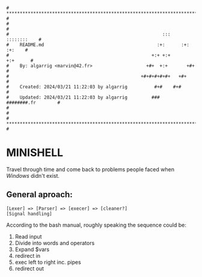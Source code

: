 ```
# **************************************************************************** #
#                                                                              #
#                                                         :::      ::::::::    #
#    README.md                                          :+:      :+:    :+:    #
#                                                     +:+ +:+         +:+      #
#    By: algarrig <marvin@42.fr>                    +#+  +:+       +#+         #
#                                                 +#+#+#+#+#+   +#+            #
#    Created: 2024/03/21 11:22:03 by algarrig          #+#    #+#              #
#    Updated: 2024/03/21 11:22:03 by algarrig         ###   ########.fr        #
#                                                                              #
# **************************************************************************** #
```

# MINISHELL

Travel through time and come back to problems people faced when _Windows_ didn't
exist.

## General aproach:

```
[Lexer] => [Parser] => [execer] => [cleaner?]
[Signal handling]

```
According to the bash manual, roughly speaking the sequence could be:

1. Read input
1. Divide into words and operators
1. Expand $vars
1. redirect in
1. exec left to right inc. pipes
1. redirect out

